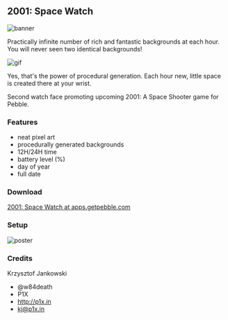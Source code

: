 ## 2001: Space Watch
<img src="http://p1x.in/media/pebble/2001_space_watch_banner.png" alt="banner"/>

Practically infinite number of rich and fantastic backgrounds at each hour. You will never seen two identical backgrounds!

<img src="http://p1x.in/media/pebble/2001_space_watch_anim.gif" alt="gif" />

Yes, that's the power of procedural generation. Each hour new, little space is created there at your wrist.

Second watch face promoting upcoming 2001: A Space Shooter game for Pebble.

### Features

* neat pixel art
* procedurally generated backgrounds
* 12H/24H time
* battery level (%)
* day of year
* full date

### Download
<a href="https://apps.getpebble.com/applications/54591fe85a7e52bd8b00007c">2001: Space Watch at apps.getpebble.com</a>

### Setup

<img src="http://p1x.in/media/pebble/2001_space_rules_poster.png" alt="poster"/>


### Credits

Krzysztof Jankowski 
- @w84death
- P1X
- <a href="http://p1x.in">http://p1x.in</a>
- kj@p1x.in
